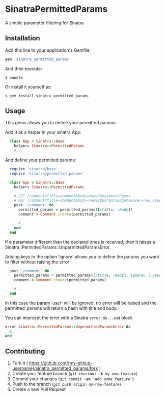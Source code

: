 # SinatraPermittedParams

A simple parameter filtering for Sinatra

## Installation

Add this line to your application's Gemfile:

```ruby
gem 'sinatra_permitted_params'
```

And then execute:

    $ bundle

Or install it yourself as:

    $ gem install sinatra_permitted_params

## Usage

This gems allows you to define your permitted params.

Add it as a helper in your sinatra App:

```ruby
  class App < Sinatra::Base
    helpers Sinatra::PermittedParams
    #...
```

And define your permitted params:

```ruby
  require 'sinatra/base'
  require 'sinatra/permitted_params'

  class App < Sinatra::Base
    helpers Sinatra::PermittedParams

    # GET /comment?title=comment&body=new%20params%20gems
    # GET /comment?title=comment&body=new%20params%20gems&user=new_user  raises <Sinatra::PermittedParams::UnpermittedParamsError: Unpermitted params found: invalid>
    post '/comment' do
      permitted_params = permitted_params([:title, :body])
      comment = Comment.create(permitted_params)

      #...
    end
  end
```

If a parameter different than the declared ones is received, then it raises a Sinatra::PermittedParams::UnpermittedParamsError.

Adding keys to the option 'ignore' allows you to define the params you want to filter without raising the error:

```ruby
  post '/comment' do
    permitted_params = permitted_params([:title, :body], ignore: [:user])
    comment = Comment.create(permitted_params)

    #...
  end
```

In this case the param 'user' will be ignored, no error will be raised and
the permitted_params will return a hash with title and body.

You can intercept the error with a Sinatra ```error do...end``` block

```ruby
error Sinatra::PermittedParams::UnpermittedParamsError do
  #...
end
```

## Contributing

1. Fork it ( https://github.com/[my-github-username]/sinatra_permitted_params/fork )
2. Create your feature branch (`git checkout -b my-new-feature`)
3. Commit your changes (`git commit -am 'Add some feature'`)
4. Push to the branch (`git push origin my-new-feature`)
5. Create a new Pull Request

